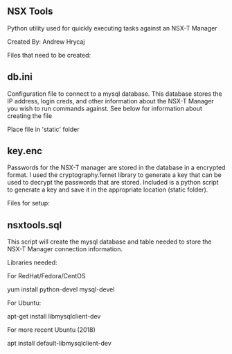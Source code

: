 NSX Tools
---------
Python utility used for quickly executing tasks against an NSX-T Manager

Created By: Andrew Hrycaj

Files that need to be created: 

db.ini
------
Configuration file to connect to a mysql database.  This database stores the IP address, login creds, and other information
about the NSX-T Manager you wish to run commands against.  See below for information about creating the file

Place file in 'static' folder

key.enc
-------
Passwords for the NSX-T manager are stored in the database in a encrypted format.  I used the cryptography.fernet library to generate a
key that can be used to decrypt the passwords that are stored.  Included is a python script to generate a key and save it in the 
appropriate location (static folder).


Files for setup:

nsxtools.sql
------------

This script will create the mysql database and table needed to store the NSX-T Manager connection information.


Libraries needed:

For RedHat/Fedora/CentOS

yum install python-devel mysql-devel

For Ubuntu:

apt-get install libmysqlclient-dev

For more recent Ubuntu (2018)

apt install default-libmysqlclient-dev

